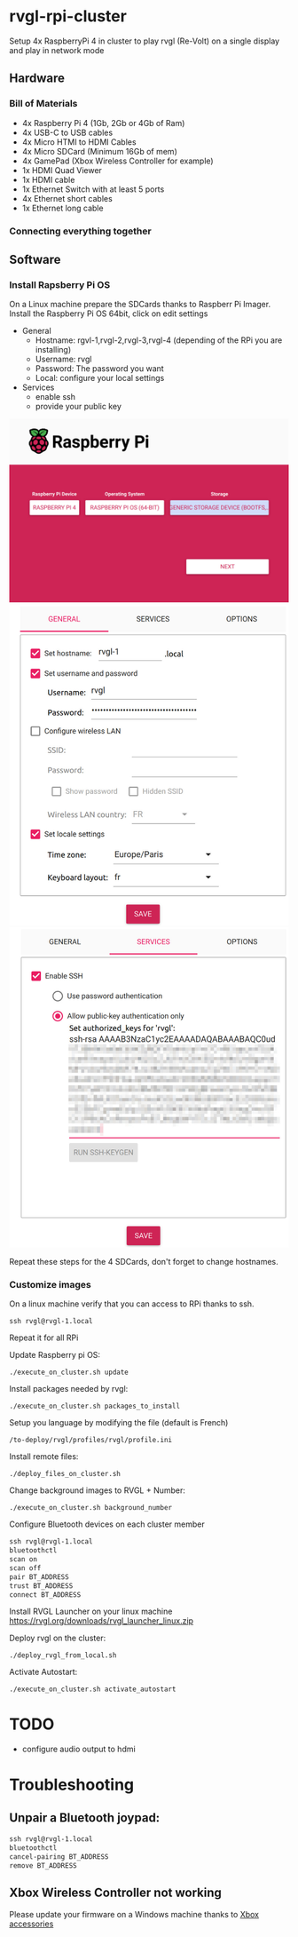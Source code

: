 # rvgl-rpi-cluster
Setup 4x RaspberryPi 4 in cluster to play rvgl (Re-Volt) on a single display and play in network mode

## Hardware
### Bill of Materials
- 4x Raspberry Pi 4 (1Gb, 2Gb or 4Gb of Ram)
- 4x USB-C to USB cables
- 4x Micro HTMI to HDMI Cables
- 4x Micro SDCard (Minimum 16Gb of mem)
- 4x GamePad (Xbox Wireless Controller for example)
- 1x HDMI Quad Viewer
- 1x HDMI cable
- 1x Ethernet Switch with at least 5 ports
- 4x Ethernet short cables
- 1x Ethernet long cable
### Connecting everything together

## Software

### Install Rapsberry Pi OS
On a Linux machine prepare the SDCards thanks to Raspberr Pi Imager.
Install the Raspberry Pi OS 64bit, click on edit settings
- General
    - Hostname: rgvl-1,rvgl-2,rvgl-3,rvgl-4 (depending of the RPi you are installing)
    - Username: rvgl
    - Password: The password you want
    - Local: configure your local settings
- Services
    - enable ssh
    - provide your public key

![imager step 1](img/imager_01.jpg)
![imager step 2](img/imager_02.jpg)
![imager step 3](img/imager_03.jpg)

Repeat these steps for the 4 SDCards, don't forget to change hostnames.

### Customize images
On a linux machine verify that you can access to RPi thanks to ssh.
```
ssh rvgl@rvgl-1.local
```
Repeat it for all RPi

Update Raspberry pi OS:
```
./execute_on_cluster.sh update
```

Install packages needed by rvgl:
```
./execute_on_cluster.sh packages_to_install
```

Setup you language by modifying the file (default is French)
```
/to-deploy/rvgl/profiles/rvgl/profile.ini
```

Install remote files:
```
./deploy_files_on_cluster.sh
```

Change background images to RVGL + Number:
```
./execute_on_cluster.sh background_number
```

Configure Bluetooth devices on each cluster member
```
ssh rvgl@rvgl-1.local
bluetoothctl
scan on
scan off
pair BT_ADDRESS
trust BT_ADDRESS
connect BT_ADDRESS
```

Install RVGL Launcher on your linux machine
https://rvgl.org/downloads/rvgl_launcher_linux.zip


Deploy rvgl on the cluster:
```
./deploy_rvgl_from_local.sh
```

Activate Autostart:
```
./execute_on_cluster.sh activate_autostart
```

# TODO
- configure audio output to hdmi

# Troubleshooting
## Unpair a Bluetooth joypad:
```
ssh rvgl@rvgl-1.local
bluetoothctl
cancel-pairing BT_ADDRESS
remove BT_ADDRESS
```

## Xbox Wireless Controller not working
Please update your firmware on a Windows machine thanks to [Xbox accessories](https://apps.microsoft.com/detail/9nblggh30xj3)



